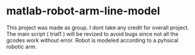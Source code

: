 # matlab-robot-arm-line-model
This project was made as group. I dont take any credit for overall project. The main script ( trial1 ) will be revized to avoid bugs since not all the gcodes work without error. Robot is modeled according to a pyhsical robotic arm.

